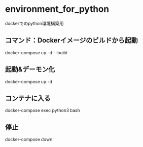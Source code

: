 # environment_for_python
dockerでのpython環境構築用

## コマンド：Dockerイメージのビルドから起動
docker-compose up -d --build

## 起動&デーモン化
docker-compose up -d

## コンテナに入る
docker-compose exec python3 bash

## 停止
docker-compose down
